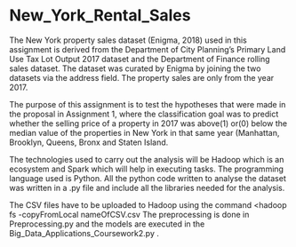 # New_York_Rental_Sales

The New York property sales dataset (Enigma, 2018) used in this assignment is derived from the Department of City Planning’s Primary Land Use Tax Lot Output 2017 dataset and the Department of Finance rolling sales dataset. The dataset was curated by Enigma by joining the two datasets via the address field. The property sales are only from the year 2017.

The purpose of this assignment is to test the hypotheses that were made in the proposal in Assignment 1, where the classification goal was to predict whether the selling price of a property in 2017 was above(1) or(0) below the median value of the properties in New York in that same year (Manhattan, Brooklyn, Queens, Bronx and Staten Island.

The technologies used to carry out the analysis will be Hadoop which is an ecosystem and Spark which will help in executing tasks. The programming language used is Python. All the python code written to analyse the dataset was written in a .py file and include all the libraries needed for the analysis.

The CSV files have to be uploaded to Hadoop using the command <hadoop fs -copyFromLocal nameOfCSV.csv
The preprocessing is done in Preprocessing.py and the models are executed in the Big_Data_Applications_Coursework2.py .
